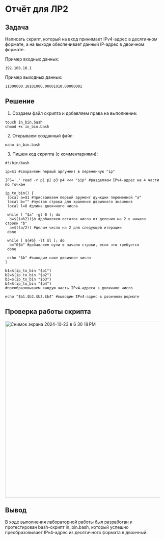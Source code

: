 # Отчёт для ЛР2

## Задача
Написать скрипт, который на вход принимает IPv4-адрес в десятичном формате, а на выходе обеспечивает данный IP-адрес в двоичном формате.

Пример входных данных:
```
192.168.10.1
```
Пример выходныx данных:
```
11000000.10101000.00001010.00000001
```

## Решение
1. Создаем файл скрипта и добавляем права на выполнение:
```
touch in_bin.bash
chmod +x in_bin.bash
```
2. Открываем созданный файл:
```
nano in_bin.bash
```
3. Пишем код скрипта (с комментариями):
```
#!/bin/bash

ip=$1 #сохраняем первый аргумент в переменную "ip"

IFS='.' read -r p1 p2 p3 p4 <<< "$ip" #разделяем IPv4-адрес на 4 части по точкам

ip_to_bin() {
 local a=$1 #присваиваем первый арумент функции переменной "а"
 local b="" #пустая строка для хранения двоичного значения
 local l=8 #длина двоичного числа

 while [ "$a" -gt 0 ]; do
  b=$((a%2))$b #добавляем остаток числа от деления на 2 в начало строки "b"
  a=$((a/2)) #делим число на 2 для следующей итерации
 done

 while [ ${#b} -lt $l ]; do
  b="0$b" #добавляем нули в начало строки, если это требуется
 done

 echo "$b" #выводим наше двоичное число
}

b1=$(ip_to_bin "$p1")
b2=$(ip_to_bin "$p2")
b3=$(ip_to_bin "$p3")
b4=$(ip_to_bin "$p4")
#преобразовываем каждую часть IPv4-адреса в двоичное число

echo "$b1.$b2.$b3.$b4" #выводим IPv4-адрес в двоичном формате
```

## Проверка работы скрипта
<img width="573" alt="Снимок экрана 2024-10-23 в 6 30 18 PM" src="https://github.com/user-attachments/assets/fc37d665-eaa6-4183-96a5-0c756258f831">

## Вывод
В ходе выполнения лабораторной работы был разработан и протестирован bash-скрипт in_bin.bash, который успешно преобразовывает IPv4-адрес из десятичного формата в двоичный.
